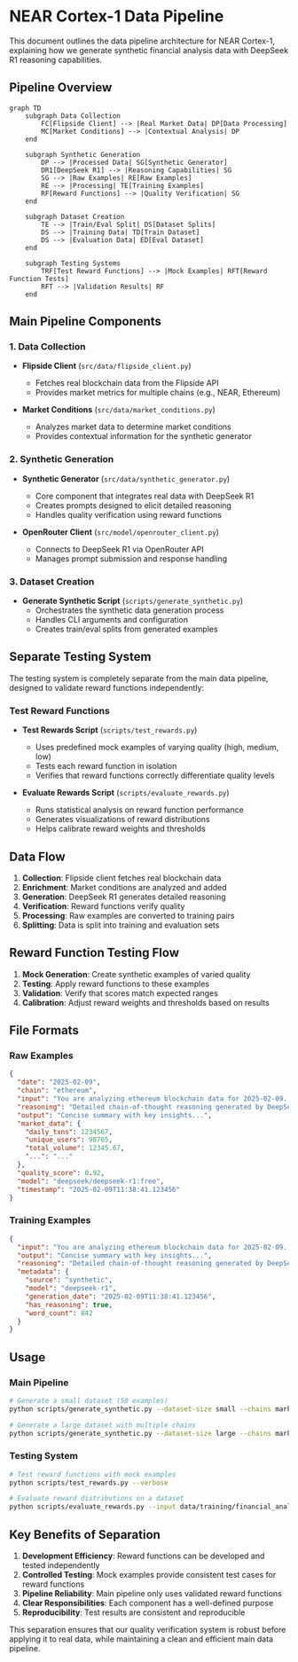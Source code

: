 # NEAR Cortex-1 Data Pipeline

This document outlines the data pipeline architecture for NEAR Cortex-1, explaining how we generate synthetic financial analysis data with DeepSeek R1 reasoning capabilities.

## Pipeline Overview

```mermaid
graph TD
    subgraph Data Collection
        FC[Flipside Client] --> |Real Market Data| DP[Data Processing]
        MC[Market Conditions] --> |Contextual Analysis| DP
    end

    subgraph Synthetic Generation
        DP --> |Processed Data| SG[Synthetic Generator]
        DR1[DeepSeek R1] --> |Reasoning Capabilities| SG
        SG --> |Raw Examples| RE[Raw Examples]
        RE --> |Processing| TE[Training Examples]
        RF[Reward Functions] --> |Quality Verification| SG
    end

    subgraph Dataset Creation
        TE --> |Train/Eval Split| DS[Dataset Splits]
        DS --> |Training Data| TD[Train Dataset]
        DS --> |Evaluation Data| ED[Eval Dataset]
    end

    subgraph Testing Systems
        TRF[Test Reward Functions] --> |Mock Examples| RFT[Reward Function Tests]
        RFT --> |Validation Results| RF
    end
```

## Main Pipeline Components

### 1. Data Collection

- **Flipside Client** (`src/data/flipside_client.py`)
  - Fetches real blockchain data from the Flipside API
  - Provides market metrics for multiple chains (e.g., NEAR, Ethereum)

- **Market Conditions** (`src/data/market_conditions.py`)
  - Analyzes market data to determine market conditions
  - Provides contextual information for the synthetic generator

### 2. Synthetic Generation

- **Synthetic Generator** (`src/data/synthetic_generator.py`)
  - Core component that integrates real data with DeepSeek R1
  - Creates prompts designed to elicit detailed reasoning
  - Handles quality verification using reward functions

- **OpenRouter Client** (`src/model/openrouter_client.py`)
  - Connects to DeepSeek R1 via OpenRouter API
  - Manages prompt submission and response handling

### 3. Dataset Creation

- **Generate Synthetic Script** (`scripts/generate_synthetic.py`)
  - Orchestrates the synthetic data generation process
  - Handles CLI arguments and configuration
  - Creates train/eval splits from generated examples

## Separate Testing System

The testing system is completely separate from the main data pipeline, designed to validate reward functions independently:

### Test Reward Functions

- **Test Rewards Script** (`scripts/test_rewards.py`)
  - Uses predefined mock examples of varying quality (high, medium, low)
  - Tests each reward function in isolation
  - Verifies that reward functions correctly differentiate quality levels

- **Evaluate Rewards Script** (`scripts/evaluate_rewards.py`)
  - Runs statistical analysis on reward function performance
  - Generates visualizations of reward distributions
  - Helps calibrate reward weights and thresholds

## Data Flow

1. **Collection**: Flipside client fetches real blockchain data
2. **Enrichment**: Market conditions are analyzed and added
3. **Generation**: DeepSeek R1 generates detailed reasoning
4. **Verification**: Reward functions verify quality
5. **Processing**: Raw examples are converted to training pairs
6. **Splitting**: Data is split into training and evaluation sets

## Reward Function Testing Flow

1. **Mock Generation**: Create synthetic examples of varied quality
2. **Testing**: Apply reward functions to these examples
3. **Validation**: Verify that scores match expected ranges
4. **Calibration**: Adjust reward weights and thresholds based on results

## File Formats

### Raw Examples
```json
{
  "date": "2025-02-09",
  "chain": "ethereum",
  "input": "You are analyzing ethereum blockchain data for 2025-02-09...",
  "reasoning": "Detailed chain-of-thought reasoning generated by DeepSeek R1...",
  "output": "Concise summary with key insights...",
  "market_data": {
    "daily_txns": 1234567,
    "unique_users": 98765,
    "total_volume": 12345.67,
    "...": "..."
  },
  "quality_score": 0.92,
  "model": "deepseek/deepseek-r1:free",
  "timestamp": "2025-02-09T11:38:41.123456"
}
```

### Training Examples
```json
{
  "input": "You are analyzing ethereum blockchain data for 2025-02-09...",
  "output": "Concise summary with key insights...",
  "reasoning": "Detailed chain-of-thought reasoning generated by DeepSeek R1...",
  "metadata": {
    "source": "synthetic",
    "model": "deepseek-r1",
    "generation_date": "2025-02-09T11:38:41.123456",
    "has_reasoning": true,
    "word_count": 842
  }
}
```

## Usage

### Main Pipeline

```bash
# Generate a small dataset (50 examples)
python scripts/generate_synthetic.py --dataset-size small --chains market

# Generate a large dataset with multiple chains
python scripts/generate_synthetic.py --dataset-size large --chains market token protocol
```

### Testing System

```bash
# Test reward functions with mock examples
python scripts/test_rewards.py --verbose

# Evaluate reward distributions on a dataset
python scripts/evaluate_rewards.py --input data/training/financial_analysis/synthetic_medium_1_chains_202503010915.jsonl
```

## Key Benefits of Separation

1. **Development Efficiency**: Reward functions can be developed and tested independently
2. **Controlled Testing**: Mock examples provide consistent test cases for reward functions
3. **Pipeline Reliability**: Main pipeline only uses validated reward functions
4. **Clear Responsibilities**: Each component has a well-defined purpose
5. **Reproducibility**: Test results are consistent and reproducible

This separation ensures that our quality verification system is robust before applying it to real data, while maintaining a clean and efficient main data pipeline. 